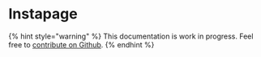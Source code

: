 # Instapage

{% hint style="warning" %}
This documentation is work in progress. Feel free to [contribute on Github](https://github.com/surjithctly/web3forms-docs).
{% endhint %}
